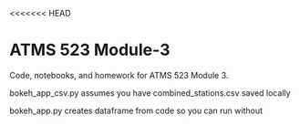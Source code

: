 <<<<<<< HEAD
# ATMS 523 Module-3

Code, notebooks, and homework for ATMS 523 Module 3.

bokeh_app_csv.py assumes you have combined_stations.csv saved locally

bokeh_app.py creates dataframe from code so you can run without
